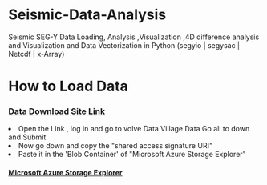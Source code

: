 # Seismic-Data-Analysis
Seismic SEG-Y Data Loading, Analysis ,Visualization ,4D difference analysis and Visualization and Data Vectorization in Python (segyio | segysac | Netcdf | x-Array)
<h1>How to Load Data</h1>
<h3><a href="https://data.equinor.com/dataset/Volve">Data Download Site Link</a></h3>
<li>Open the Link , log in and go to volve Data Village Data </li.
<li> Go all to down and Submit</li>
<li> Now go down and copy the "shared access signature URI"</li>
<li>Paste it in the 'Blob Container' of  "Microsoft Azure Storage Explorer" </li>

<h4><a href="https://azure.microsoft.com/en-us/features/storage-explorer/">Microsoft Azure Storage Explorer</a></h4>
